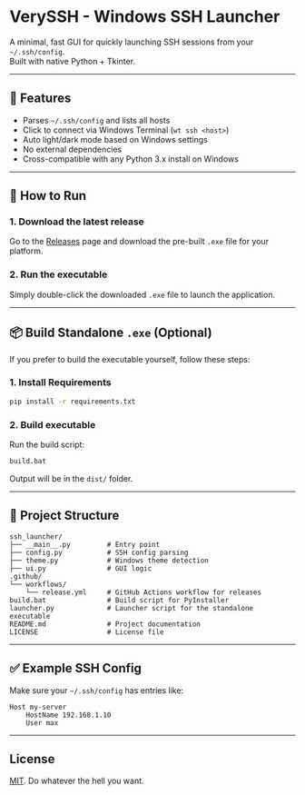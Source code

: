# VerySSH - Windows SSH Launcher

A minimal, fast GUI for quickly launching SSH sessions from your `~/.ssh/config`.  
Built with native Python + Tkinter.

---

## 🔧 Features

- Parses `~/.ssh/config` and lists all hosts
- Click to connect via Windows Terminal (`wt ssh <host>`)
- Auto light/dark mode based on Windows settings
- No external dependencies
- Cross-compatible with any Python 3.x install on Windows

---

## 🚀 How to Run

### 1. Download the latest release

Go to the [Releases](https://github.com/your-repo/very-ssh/releases) page and download the pre-built `.exe` file for your platform.

### 2. Run the executable

Simply double-click the downloaded `.exe` file to launch the application.

---

## 📦 Build Standalone `.exe` (Optional)

If you prefer to build the executable yourself, follow these steps:

### 1. Install Requirements

```bash
pip install -r requirements.txt
```

### 2. Build executable

Run the build script:

```bash
build.bat
```

Output will be in the `dist/` folder.

---

## 📁 Project Structure

```
ssh_launcher/
├── __main__.py         # Entry point
├── config.py           # SSH config parsing
├── theme.py            # Windows theme detection
├── ui.py               # GUI logic
.github/
└── workflows/
    └── release.yml     # GitHub Actions workflow for releases
build.bat               # Build script for PyInstaller
launcher.py             # Launcher script for the standalone executable
README.md               # Project documentation
LICENSE                 # License file
```

---

## ✅ Example SSH Config

Make sure your `~/.ssh/config` has entries like:

```ssh
Host my-server
    HostName 192.168.1.10
    User max
```

---

## License

[MIT](./LICENSE). Do whatever the hell you want.
